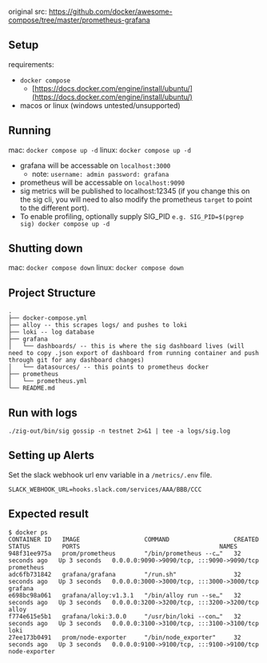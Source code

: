 original src: https://github.com/docker/awesome-compose/tree/master/prometheus-grafana

## Setup

requirements:

- `docker compose`
  - [https://docs.docker.com/engine/install/ubuntu/](https://docs.docker.com/engine/install/ubuntu/)
- macos or linux (windows untested/unsupported)

## Running

mac: `docker compose up -d`
linux: `docker compose up -d`

- grafana will be accessable on `localhost:3000`
  - note: `username: admin password: grafana`
- prometheus will be accessable on `localhost:9090`
- sig metrics will be published to localhost:12345 (if you change this on the sig cli, you will
  need to also modify the prometheus `target` to point to the different port).
- To enable profiling, optionally supply SIG_PID `e.g. SIG_PID=$(pgrep sig) docker compose up -d`

## Shutting down

mac: `docker compose down`
linux: `docker compose down`

## Project Structure

```
.
├── docker-compose.yml
├── alloy -- this scrapes logs/ and pushes to loki
├── loki -- log database
├── grafana
│   └── dashboards/ -- this is where the sig dashboard lives (will need to copy .json export of dashboard from running container and push through git for any dashboard changes)
│   └── datasources/ -- this points to prometheus docker
├── prometheus
│   └── prometheus.yml
└── README.md
```

## Run with logs

`./zig-out/bin/sig gossip -n testnet 2>&1 | tee -a logs/sig.log`

## Setting up Alerts

Set the slack webhook url env variable in a `/metrics/.env` file.

```
SLACK_WEBHOOK_URL=hooks.slack.com/services/AAA/BBB/CCC
```

## Expected result

```
$ docker ps
CONTAINER ID   IMAGE                  COMMAND                  CREATED          STATUS         PORTS                                       NAMES
948f31ee975a   prom/prometheus        "/bin/prometheus --c…"   32 seconds ago   Up 3 seconds   0.0.0.0:9090->9090/tcp, :::9090->9090/tcp   prometheus
adc6fb731842   grafana/grafana        "/run.sh"                32 seconds ago   Up 3 seconds   0.0.0.0:3000->3000/tcp, :::3000->3000/tcp   grafana
e698bc98a061   grafana/alloy:v1.3.1   "/bin/alloy run --se…"   32 seconds ago   Up 3 seconds   0.0.0.0:3200->3200/tcp, :::3200->3200/tcp   alloy
f774e615e5b1   grafana/loki:3.0.0     "/usr/bin/loki --con…"   32 seconds ago   Up 3 seconds   0.0.0.0:3100->3100/tcp, :::3100->3100/tcp   loki
27ee173b0491   prom/node-exporter     "/bin/node_exporter"     32 seconds ago   Up 3 seconds   0.0.0.0:9100->9100/tcp, :::9100->9100/tcp   node-exporter
```
